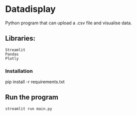 # Datadisplay

Python program that can upload a .csv file and visualise data.

## Libraries:

```
Streamlit
Pandas
Plotly
```
### Installation
pip install -r requirements.txt


## Run the program

```
streamlit run main.py
```
